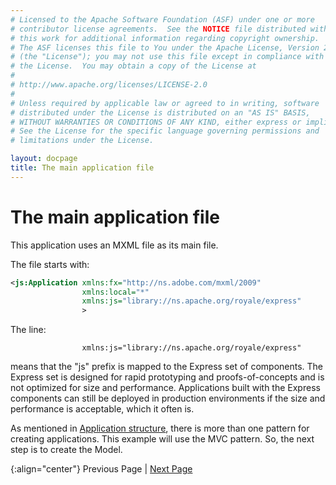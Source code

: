 ```yaml
---
# Licensed to the Apache Software Foundation (ASF) under one or more
# contributor license agreements.  See the NOTICE file distributed with
# this work for additional information regarding copyright ownership.
# The ASF licenses this file to You under the Apache License, Version 2.0
# (the "License"); you may not use this file except in compliance with
# the License.  You may obtain a copy of the License at
# 
# http://www.apache.org/licenses/LICENSE-2.0
# 
# Unless required by applicable law or agreed to in writing, software
# distributed under the License is distributed on an "AS IS" BASIS,
# WITHOUT WARRANTIES OR CONDITIONS OF ANY KIND, either express or implied.
# See the License for the specific language governing permissions and
# limitations under the License.

layout: docpage
title: The main application file
---
```


# The main application file

This application uses an MXML file as its main file.

The file starts with:

```XML
<js:Application xmlns:fx="http://ns.adobe.com/mxml/2009"
                xmlns:local="*"
                xmlns:js="library://ns.apache.org/royale/express" 
                >
```

The line:

```
                xmlns:js="library://ns.apache.org/royale/express" 
```

means that the "js" prefix is mapped to the Express set of components.  The Express set is designed for rapid prototyping and proofs-of-concepts and is not optimized for size and performance.  Applications built with the Express components can still be deployed in production environments if the size and performance is acceptable, which it often is.

As mentioned in [Application structure](create-an-application/application-structure.md), there is more than one pattern for creating applications.  This example will use the MVC pattern.  So, the next step is to create the Model. 


{:align="center"}
Previous Page \| [Next Page](create-an-application/application-tutorial/data.html)
